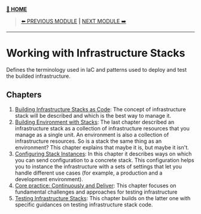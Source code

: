 [__🧭 HOME__](../../../README.md)

> [⬅️ PREVIOUS MODULE](../1-foundation/README.md) __|__ [NEXT MODULE ➡️](../3-runtime-platforms/README.md)

---

# Working with Infrastructure Stacks

Defines the terminology used in IaC and patterns used to deploy and test the builded infrastructure.

## Chapters
1. [Building Infrastructure Stacks as Code](./chapters/): The concept of infrastructure stack will be described and which is the best way to manage it.
2. [Building Environment with Stacks](./chapters/): The last chapter described an infrastructure stack as a collection of infrastructure resources that you manage as a single unit. An environment is also a collection of infrastructure resources. So is a stack the same thing as an environment? This chapter explains that maybe it is, but maybe it isn't.
3. [Configuring Stack Instances](./chapters/): In this chapter it describes ways on which you can send configuration to a concrete stack. This configuration helps you to instance the infrastructure with a sets of settings that let you handle different use cases (for example, a production and a development environment). 
4. [Core practice: Continuously and Deliver](./chapters/): This chapter focuses on fundamental challenges and approaches for testing infrastructure
5. [Testing Infrastructure Stacks](./chapters/): This chapter builds on the latter one with specific guidances on testing infrastructure stack code.
